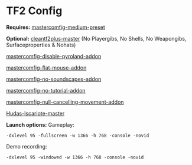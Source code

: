 # TF2 Config

**Requires:**
[mastercomfig-medium-preset](https://github.com/mastercomfig/mastercomfig/releases)

**Optional:**
[cleantf2plus-master](https://github.com/JarateKing/CleanTF2plus)
(No Playergibs, No Shells, No Weapongibs, Surfaceproperties & Nohats)

[mastercomfig-disable-pyroland-addon](https://github.com/mastercomfig/mastercomfig/releases)

[mastercomfig-flat-mouse-addon](https://github.com/mastercomfig/mastercomfig/releases)

[mastercomfig-no-soundscapes-addon](https://github.com/mastercomfig/mastercomfig/releases)

[mastercomfig-no-tutorial-addon](https://github.com/mastercomfig/mastercomfig/releases)

[mastercomfig-null-cancelling-movement-addon](https://github.com/mastercomfig/mastercomfig/releases)

[Hudas-Iscariote-master](https://github.com/Hypnootize/Hudas-Iscariote)

**Launch options:**
Gameplay:

    -dxlevel 95 -fullscreen -w 1366 -h 768 -console -novid

Demo recording:

    -dxlevel 95 -windowed -w 1366 -h 768 -console -novid

